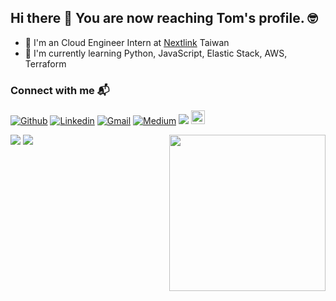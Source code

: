 ## Hi there 👋 You are now reaching Tom's profile. 🤓
- 🔭 I'm an Cloud Engineer Intern at [Nextlink](https://www.linkedin.com/company/nextlink-technology-co.-ltd./) Taiwan
- 🌱 I'm currently learning Python, JavaScript, Elastic Stack, AWS, Terraform

### Connect with me 📬
[![Github](https://img.shields.io/badge/-Github-000?style=flat&logo=Github&logoColor=white)](https://github.com/ChenTsungYu)
[![Linkedin](https://img.shields.io/badge/-LinkedIn-blue?style=flat&logo=Linkedin&logoColor=white)](https://www.linkedin.com/in/tom-chen-1012/)
[![Gmail](https://img.shields.io/badge/-Gmail-c14438?style=flat&logo=Gmail&logoColor=white)](mailto:z3337059@gmail.com)
[![Medium](https://img.shields.io/badge/-Medium-232f3e?style=flat&logo=Medium&logoColor=white)](https://medium.com/@z3337059)
<img src="https://komarev.com/ghpvc/?username=ChenTsungYu&color=232f3e&style=flat-square">
[<img src="https://img.shields.io/github/followers/ChenTsungYu?label=follow&style=social" height="22" title="Follow me" />](https://github.com/ChenTsungYu)

<img align= "right" width= "250" src= "https://pa1.narvii.com/6580/8098c6e9207376889eeb0532d9f5a0723c4d73f5_hq.gif"/>
<div>
  <img src="https://github-readme-stats.vercel.app/api/top-langs/?username=ChenTsungYu&show_icons=true&langs_count=30&layout=compact&include_all_commits=true&count_private=true&bg_color=232f3e&title_color=fff&text_color=fff&show=typescript&hide=jupyter%20notebook,css,html,hack,%23">

  <img src="https://github-readme-stats.vercel.app/api?username=ChenTsungYu&show_icons=true&line_height=20&count_private=true&bg_color=232f3e&title_color=ec912d&text_color=fff&icon_color=ec912d">
</div>

<!--
**ChenTsungYu/ChenTsungYu** is a ✨ _special_ ✨ repository because its `README.md` (this file) appears on your GitHub profile.

Here are some ideas to get you started:

- 🔭 I’m currently working on ...
- 🌱 I’m currently learning ...
- 👯 I’m looking to collaborate on ...
- 🤔 I’m looking for help with ...
- 💬 Ask me about ...
- 📫 How to reach me: ...
- 😄 Pronouns: ...
- ⚡ Fun fact: ...
-->
